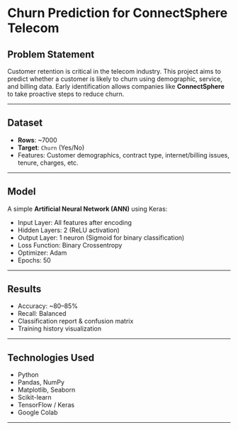 #  Churn Prediction for ConnectSphere Telecom

## Problem Statement

Customer retention is critical in the telecom industry. This project aims to predict whether a customer is likely to churn using demographic, service, and billing data. Early identification allows companies like **ConnectSphere** to take proactive steps to reduce churn.

---

## Dataset  
- **Rows**: ~7000  
- **Target**: `Churn` (Yes/No)  
- Features: Customer demographics, contract type, internet/billing issues, tenure, charges, etc.

---

## Model

A simple **Artificial Neural Network (ANN)** using Keras:

- Input Layer: All features after encoding
- Hidden Layers: 2 (ReLU activation)
- Output Layer: 1 neuron (Sigmoid for binary classification)
- Loss Function: Binary Crossentropy
- Optimizer: Adam
- Epochs: 50

---

## Results

- Accuracy: ~80–85%
- Recall: Balanced
- Classification report & confusion matrix
- Training history visualization

---

## Technologies Used

- Python
- Pandas, NumPy
- Matplotlib, Seaborn
- Scikit-learn
- TensorFlow / Keras
- Google Colab

---

